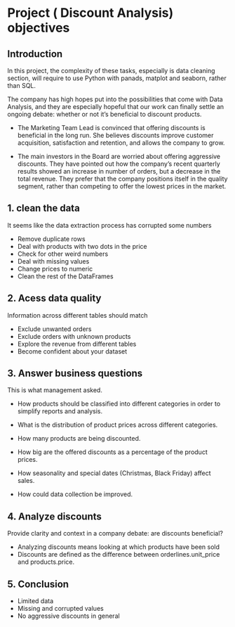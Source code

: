 # Project ( Discount Analysis) objectives 
## Introduction
In this project, the complexity of these tasks, especially is data cleaning section, will require  to use Python with panads, matplot and seaborn, rather than SQL.

The company has high hopes put into the possibilities that come with Data Analysis, and they are especially hopeful that our work can finally settle an ongoing debate: whether or not it’s beneficial to discount products.

* The Marketing Team Lead is convinced that offering discounts is beneficial in the long run. She believes discounts improve customer acquisition, satisfaction and retention, and allows the company to grow.

*  The main investors in the Board are worried about offering aggressive discounts. They have pointed out how the company’s recent quarterly results showed an increase in number of orders, but a decrease in the total revenue. They prefer that the company positions itself in the quality segment, rather than competing to offer the lowest prices in the market.

## 1. clean  the data
It seems like the data extraction process has corrupted some numbers
* Remove duplicate rows
* Deal with products with two dots in the price
* Check for other weird numbers
* Deal with missing values
* Change prices to numeric
* Clean the rest of the DataFrames
## 2. Acess data quality 
Information across different tables should match
* Exclude unwanted orders
* Exclude orders with unknown products
* Explore the revenue from different tables
* Become confident about your dataset

## 3. Answer business questions
This is what management asked.
* How products should be classified into different categories in order to simplify reports and analysis.

* What is the distribution of product prices across different categories.
* How many products are being discounted.
* How big are the offered discounts as a percentage of the product prices.
* How seasonality and special dates (Christmas, Black Friday) affect sales.
* How could data collection be improved.

##  4. Analyze discounts
Provide clarity and context in a company debate: are discounts beneficial?
* Analyzing discounts means looking at which products have been sold
* Discounts are defined as the difference between orderlines.unit_price and products.price. 

## 5. Conclusion
* Limited data
* Missing and corrupted values
* No aggressive discounts in general
